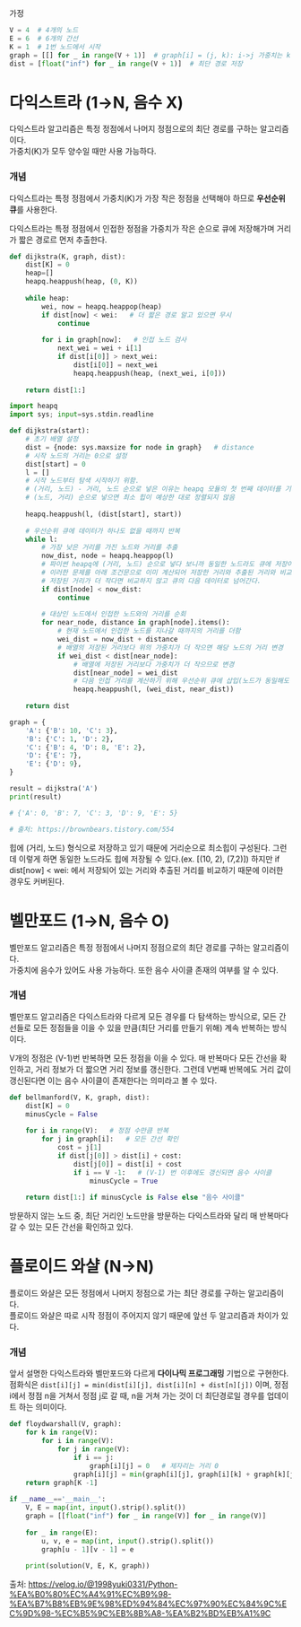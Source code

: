 가정
```py
V = 4  # 4개의 노드
E = 6  # 6개의 간선
K = 1  # 1번 노드에서 시작
graph = [[] for _ in range(V + 1)]  # graph[i] = (j, k): i->j 가중치는 k
dist = [float("inf") for _ in range(V + 1)]  # 최단 경로 저장
```

# 다익스트라 (1→N, 음수 X)
다익스트라 알고리즘은 특정 정점에서 나머지 정점으로의 최단 경로를 구하는 알고리즘이다.   
가중치(K)가 모두 양수일 때만 사용 가능하다.

### 개념
다익스트라는 특정 정점에서 가중치(K)가 가장 작은 정점을 선택해야 하므로 **우선순위 큐**를 사용한다.

다익스트라는 특정 정점에서 인접한 정점을 가중치가 작은 순으로 큐에 저장해가며 거리가 짧은 경로르 먼저 추출한다.

```py
def dijkstra(K, graph, dist):
    dist[K] = 0
    heap=[]
    heapq.heappush(heap, (0, K))
    
    while heap:
        wei, now = heapq.heappop(heap)
        if dist[now] < wei:   # 더 짧은 경로 알고 있으면 무시
            continue
        
        for i in graph[now]:   # 인접 노드 검사
            next_wei = wei + i[1]
            if dist[i[0]] > next_wei:
                dist[i[0]] = next_wei
                heapq.heappush(heap, (next_wei, i[0]))
                
    return dist[1:]
```

```py
import heapq
import sys; input=sys.stdin.readline

def dijkstra(start):
    # 초기 배열 설정
    dist = {node: sys.maxsize for node in graph}   # distance
    # 시작 노드의 거리는 0으로 설정
    dist[start] = 0
    l = []
    # 시작 노드부터 탐색 시작하기 위함.
    # (거리, 노드) - 거리, 노드 순으로 넣은 이유는 heapq 모듈의 첫 번째 데이터를 기준으로 정렬을 진행하기 때문
    # (노드, 거리) 순으로 넣으면 최소 힙이 예상한 대로 정렬되지 않음
    
    heapq.heappush(l, (dist[start], start))
    
    # 우선순위 큐에 데이터가 하나도 없을 때까지 반복
    while l:
        # 가장 낮은 거리를 가진 노드와 거리를 추출
        now_dist, node = heapq.heappop(l)
        # 파이썬 heapq에 (거리, 노드) 순으로 넣다 보니까 동일한 노드라도 큐에 저장이 된다.(ex. l[(7, 'B'), (10, 'B')]
        # 이러한 문제를 아래 조건문으로 이미 계산되어 저장한 거리와 추출된 거리와 비교하여
        # 저장된 거리가 더 작다면 비교하지 않고 큐의 다음 데이터로 넘어간다.
        if dist[node] < now_dist:
            continue
            
        # 대상인 노드에서 인접한 노드와의 거리를 순회
        for near_node, distance in graph[node].items():
            # 현재 노드에서 인접한 노드를 지나갈 때까지의 거리를 더함
            wei_dist = now_dist + distance
            # 배열의 저장된 거리보다 위의 가중치가 더 작으면 해당 노드의 거리 변경
            if wei_dist < dist[near_node]:
                # 배열에 저장된 거리보다 가중치가 더 작으므로 변경
                dist[near_node] = wei_dist
                # 다음 인접 거리를 계산하기 위해 우선순위 큐에 삽입(노드가 동일해도 일단 저장)
                heapq.heappush(l, (wei_dist, near_dist))
                
    return dist

graph = {
    'A': {'B': 10, 'C': 3},
    'B': {'C': 1, 'D': 2},
    'C': {'B': 4, 'D': 8, 'E': 2},
    'D': {'E': 7},
    'E': {'D': 9},
}

result = dijkstra('A')
print(result)

# {'A': 0, 'B': 7, 'C': 3, 'D': 9, 'E': 5}

# 출처: https://brownbears.tistory.com/554
```

힙에 (거리, 노드) 형식으로 저장하고 있기 때문에 거리순으로 최소힙이 구성된다.
그런데 이렇게 하면 동일한 노드라도 힙에 저장될 수 있다.(ex. [(10, 2), (7,2)])
하지만 if dist[now] < wei: 에서 저장되어 있는 거리와 추출된 거리를 비교하기 때문에 이러한 경우도 커버된다.

# 벨만포드 (1→N, 음수 O)
벨만포드 알고리즘은 특정 정점에서 나머지 정점으로의 최단 경로를 구하는 알고리즘이다.   
가중치에 음수가 있어도 사용 가능하다. 또한 음수 사이클 존재의 여부를 알 수 있다.

### 개념
벨만포드 알고리즘은 다익스트라와 다르게 모든 경우를 다 탐색하는 방식으로,
모든 간선들로 모든 정점들을 이을 수 있을 만큼(최단 거리를 만들기 위해) 계속 반복하는 방식이다.

V개의 정점은 (V-1)번 반복하면 모든 정점을 이을 수 있다.
매 반복마다 모든 간선을 확인하고, 거리 정보가 더 짧으면 거리 정보를 갱신한다.
그런데 V번째 반복에도 거리 값이 갱신된다면 이는 음수 사이클이 존재한다는 의미라고 볼 수 있다.

```py
def bellmanford(V, K, graph, dist):
    dist[K] = 0
    minusCycle = False
    
    for i in range(V):   # 정점 수만큼 반복
        for j in graph[i]:   # 모든 간선 확인
            cost = j[1]
            if dist[j[0]] > dist[i] + cost:
                dist[j[0]] = dist[i] + cost
                if i == V -1:   # (V-1) 번 이후에도 갱신되면 음수 사이클
                    minusCycle = True
                    
    return dist[1:] if minusCycle is False else "음수 사이클"
```
방문하지 않는 노드 중, 최단 거리인 노드만을 방문하는 다익스트라와 달리 매 반복마다 갈 수 있는 모든 간선을 확인하고 있다.

# 플로이드 와샬 (N→N)
플로이드 와샬은 모든 정점에서 나머지 정점으로 가는 최단 경로를 구하는 알고리즘이다.   
플로이드 와샬은 따로 시작 정점이 주어지지 않기 때문에 앞선 두 알고리즘과 차이가 있다.

### 개념
앞서 설명한 다익스트라와 벨만포드와 다르게 **다이나믹 프로그래밍** 기법으로 구현한다.  
점화식은 ```dist[i][j] = min(dist[i][j], dist[i][n] + dist[n][j])``` 이며, 정점 i에서 정점 n을 거쳐서 정점 j로 갈 때,
n을 거쳐 가는 것이 더 최단경로일 경우를 업데이트 하는 의미이다.

```py
def floydwarshall(V, graph):
    for k in range(V):
        for i in range(V):
            for j in range(V):
                if i == j:
                    graph[i][j] = 0   # 제자리는 거리 0
                graph[i][j] = min(graph[i][j], graph[i][k] + graph[k][j]
    return graph[K -1]
    
if __name__=='__main__':
    V, E = map(int, input().strip().split())
    graph = [[float("inf") for _ in range(V)] for _ in range(V)]
    
    for _ in range(E):
        u, v, e = map(int, input().strip().split())
        graph[u - 1][v - 1] = e
        
    print(solution(V, E, K, graph))
```


출처: https://velog.io/@1998yuki0331/Python-%EA%B0%80%EC%A4%91%EC%B9%98-%EA%B7%B8%EB%9E%98%ED%94%84%EC%97%90%EC%84%9C%EC%9D%98-%EC%B5%9C%EB%8B%A8-%EA%B2%BD%EB%A1%9C
